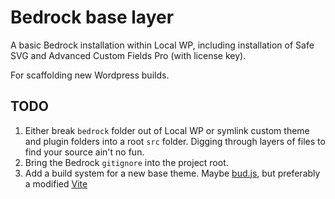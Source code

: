 # Bedrock base layer

A basic Bedrock installation within Local WP, including installation of Safe SVG and Advanced Custom Fields Pro (with license key).

For scaffolding new Wordpress builds.

## TODO

1. Either break `bedrock` folder out of Local WP or symlink custom theme and plugin folders into a root `src` folder. Digging through layers of files to find your source ain't no fun.
2. Bring the Bedrock `gitignore` into the project root.
3. Add a build system for a new base theme. Maybe [bud.js](https://bud.js.org), but preferably a modified [Vite](https://vitejs.dev/)
